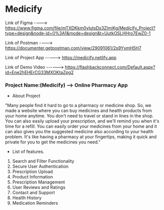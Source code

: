 # Medicify

Link of Figma ----> https://www.figma.com/file/mTXDKkm0ylutsDs3ZlmiKg/Medicify_Project?type=design&node-id=0%3A1&mode=design&t=UutkOSLHHro7EwZ0-1

Link of Postman ----> https://documenter.getpostman.com/view/29091061/2s9YymH5H7

Link of Project App -----> https://medicify.netlify.app

Link of Demo Video ------> https://flashbackconnect.com/Default.aspx?id=Ene2hEHErCG33MXOKtaZpg2


### Project Name:(Medicify) --> Online Pharmacy App 

- About Project

"Many people find it hard to go to a pharmacy or medicine shop. So, we made a website where you can buy medicines and health products from your home anytime. You don't need to travel or stand in lines in the shop. You can also easily upload your prescription, and we'll remind you when it's time for a refill. You can easily order your medicines from your home and it can also gives you the suggested medicine also according to your health problem. It's like having a pharmacy at your fingertips, making it quick and private for you to get the medicines you need."


- List of features.

1. Search and Filter Functionality
2. Secure User Authentication
3. Prescription Upload
4. Product Information
5. Prescription Management
6. User Reviews and Ratings
7. Contact and Support
8. Health History 
9. Medication Reminders